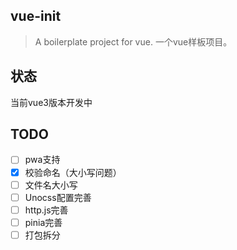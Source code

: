 ## vue-init

> A boilerplate project for vue. 一个vue样板项目。

## 状态

当前vue3版本开发中

## TODO

- [ ] pwa支持
- [x] 校验命名（大小写问题）
- [ ] 文件名大小写
- [ ] Unocss配置完善
- [ ] http.js完善
- [ ] pinia完善
- [ ] 打包拆分